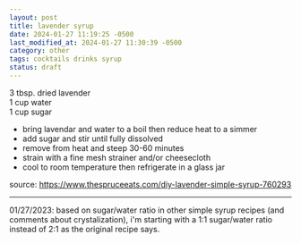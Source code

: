 ```yaml
---
layout: post
title: lavender syrup
date: 2024-01-27 11:19:25 -0500
last_modified_at: 2024-01-27 11:30:39 -0500
category: other
tags: cocktails drinks syrup
status: draft
---
```


3 tbsp. dried lavender  
1 cup water  
1 cup sugar  
* bring lavendar and water to a boil then reduce heat to a simmer
* add sugar and stir until fully dissolved
* remove from heat and steep 30-60 minutes
* strain with a fine mesh strainer and/or cheesecloth
* cool to room temperature then refrigerate in a glass jar

source: <https://www.thespruceeats.com/diy-lavender-simple-syrup-760293>

---

01/27/2023: based on sugar/water ratio in other simple syrup recipes (and comments
about crystalization), i'm starting with a 1:1 sugar/water ratio instead of 2:1
as the original recipe says.
